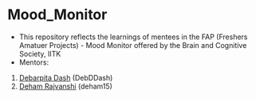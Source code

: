 # Mood_Monitor
- This  repository reflects the learnings of mentees in the FAP (Freshers Amatuer Projects) - Mood Monitor offered by the Brain and Cognitive Society, IITK
- Mentors: 
 1. [Debarpita Dash](https://github.com/DebDDash) (DebDDash)
 2. [Deham Rajvanshi](https://github.com/deham15) (deham15)

  
